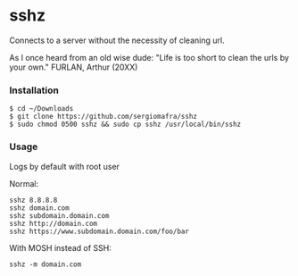 # sshz

Connects to a server without the necessity of cleaning url.

As I once heard from an old wise dude: "Life is too short to clean the urls by your own." FURLAN, Arthur (20XX)

### Installation

	$ cd ~/Downloads
	$ git clone https://github.com/sergiomafra/sshz
	$ sudo chmod 0500 sshz && sudo cp sshz /usr/local/bin/sshz
	
### Usage

Logs by default with root user

Normal:

	sshz 8.8.8.8
	sshz domain.com
	sshz subdomain.domain.com
	sshz http://domain.com
	sshz https://www.subdomain.domain.com/foo/bar
	
With MOSH instead of SSH:

	sshz -m domain.com
